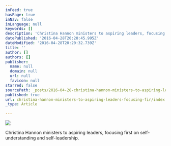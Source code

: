 ```yaml
---
inFeed: true
hasPage: true
inNav: false
inLanguage: null
keywords: []
description: 'Christina Hannon ministers to aspiring leaders, focusing first on self-understanding and self-leadership. '
datePublished: '2016-04-28T20:20:45.995Z'
dateModified: '2016-04-28T20:20:32.739Z'
title: ''
author: []
authors: []
publisher:
  name: null
  domain: null
  url: null
  favicon: null
starred: false
sourcePath: _posts/2016-04-28-christina-hannon-ministers-to-aspiring-leaders-focusing-fir.md
published: true
url: christina-hannon-ministers-to-aspiring-leaders-focusing-fir/index.html
_type: Article

---
```

![](https://the-grid-user-content.s3-us-west-2.amazonaws.com/df7822fc-0aeb-4d92-846c-ea0ce41469da.png)

Christina Hannon ministers to aspiring leaders, focusing first on self-understanding and self-leadership.